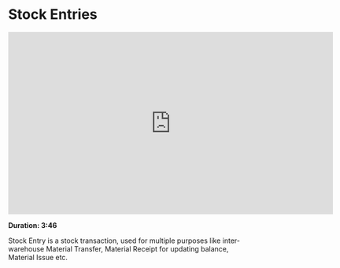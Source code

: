# Stock Entries

<iframe width="660" height="371" src="https://www.youtube.com/embed/" frameborder="0" allowfullscreen></iframe>

**Duration: 3:46**

Stock Entry is a stock transaction, used for multiple purposes like inter-warehouse Material Transfer, Material Receipt for updating balance, Material Issue etc.
